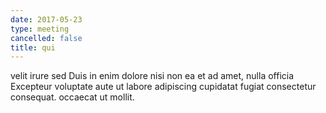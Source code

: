 ```yaml
---
date: 2017-05-23
type: meeting
cancelled: false
title: qui
---
```

velit irure sed Duis in enim dolore nisi non ea et ad amet, nulla officia Excepteur voluptate aute ut labore adipiscing cupidatat fugiat consectetur consequat. occaecat ut mollit.